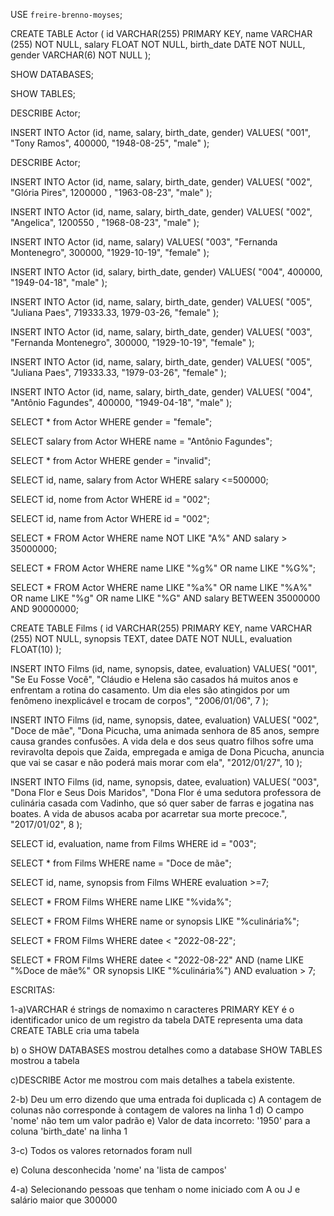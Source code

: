 USE `freire-brenno-moyses`;

CREATE TABLE Actor (
    id VARCHAR(255) PRIMARY KEY,
    name VARCHAR (255) NOT NULL,
    salary FLOAT NOT NULL,
    birth_date DATE NOT NULL,
    gender VARCHAR(6) NOT NULL
);

SHOW DATABASES;

SHOW TABLES;

DESCRIBE Actor;

INSERT INTO Actor (id, name, salary, birth_date, gender)
VALUES(
  "001", 
  "Tony Ramos",
  400000,
  "1948-08-25", 
  "male"
);

DESCRIBE Actor;

INSERT INTO Actor (id, name, salary, birth_date, gender)
VALUES(
  "002", 
  "Glória Pires",
  1200000 ,
  "1963-08-23", 
  "male"
);

INSERT INTO Actor (id, name, salary, birth_date, gender)
VALUES(
  "002", 
  "Angelica",
  1200550 ,
  "1968-08-23", 
  "male"
);

INSERT INTO Actor (id, name, salary)
VALUES(
  "003", 
  "Fernanda Montenegro",
  300000,
  "1929-10-19", 
  "female"
);

INSERT INTO Actor (id, salary, birth_date, gender)
VALUES(
  "004",
  400000,
  "1949-04-18", 
  "male"
);

INSERT INTO Actor (id, name, salary, birth_date, gender)
VALUES(
  "005", 
  "Juliana Paes",
  719333.33,
  1979-03-26, 
  "female"
);

INSERT INTO Actor (id, name, salary, birth_date, gender)
VALUES(
  "003", 
  "Fernanda Montenegro",
  300000,
  "1929-10-19", 
  "female"
);

INSERT INTO Actor (id, name, salary, birth_date, gender)
VALUES(
  "005", 
  "Juliana Paes",
  719333.33,
  "1979-03-26", 
  "female"
);

INSERT INTO Actor (id, name, salary, birth_date, gender)
VALUES(
  "004", 
  "Antônio Fagundes",
  400000,
  "1949-04-18", 
  "male"
);

SELECT * from Actor WHERE gender = "female";

SELECT salary from Actor WHERE name = "Antônio Fagundes";

SELECT * from Actor WHERE gender = "invalid";

SELECT id, name, salary from Actor WHERE salary <=500000;

SELECT id, nome from Actor WHERE id = "002";

SELECT id, name from Actor WHERE id = "002";

SELECT * FROM Actor
WHERE name NOT LIKE "A%" AND salary > 35000000;

SELECT * FROM Actor
WHERE name LIKE "%g%" OR name LIKE "%G%";

SELECT * FROM Actor
WHERE name LIKE "%a%" OR name LIKE "%A%" OR name LIKE "%g" OR name LIKE "%G" AND salary BETWEEN 35000000 AND 90000000;

CREATE TABLE Films (
    id VARCHAR(255) PRIMARY KEY,
    name VARCHAR (255) NOT NULL,
    synopsis TEXT,
    datee DATE NOT NULL,
    evaluation FLOAT(10)
);

INSERT INTO Films (id, name, synopsis, datee, evaluation)
VALUES(
  "001", 
  "Se Eu Fosse Você",
  "Cláudio e Helena são casados há muitos anos e enfrentam a rotina do casamento. Um dia eles são atingidos por um fenômeno inexplicável e trocam de corpos",
  "2006/01/06", 
  7
);

INSERT INTO Films (id, name, synopsis, datee, evaluation)
VALUES(
  "002", 
  "Doce de mãe",
  "Dona Picucha, uma animada senhora de 85 anos, sempre causa grandes confusões. A vida dela e dos seus quatro filhos sofre uma reviravolta depois que Zaida, empregada e amiga de Dona Picucha, anuncia que vai se casar e não poderá mais morar com ela",
  "2012/01/27", 
  10
);

INSERT INTO Films (id, name, synopsis, datee, evaluation)
VALUES(
  "003", 
  "Dona Flor e Seus Dois Maridos",
  "Dona Flor é uma sedutora professora de culinária casada com Vadinho, que só quer saber de farras e jogatina nas boates. A vida de abusos acaba por acarretar sua morte precoce.",
  "2017/01/02", 
  8
);

SELECT id, evaluation, name from Films WHERE id = "003";

SELECT * from Films WHERE name = "Doce de mãe";

SELECT id, name, synopsis from Films WHERE evaluation >=7;

SELECT * FROM Films
WHERE name LIKE "%vida%";

SELECT * FROM Films
WHERE name or synopsis LIKE "%culinária%";

SELECT * FROM Films
WHERE datee < "2022-08-22";

SELECT * FROM Films
WHERE datee < "2022-08-22" AND 
      (name LIKE "%Doce de mãe%" OR
      synopsis LIKE "%culinária%") AND evaluation > 7;


ESCRITAS:

1-a)VARCHAR é strings de nomaximo n caracteres
PRIMARY KEY é o identificador unico de um registro da tabela
DATE representa uma data
CREATE TABLE cria uma tabela

b) o SHOW DATABASES mostrou detalhes como a database
SHOW TABLES mostrou a tabela

c)DESCRIBE Actor me mostrou com mais detalhes a tabela existente.

2-b) Deu um erro dizendo que uma entrada foi duplicada
c) A contagem de colunas não corresponde à contagem de valores na linha 1
d) O campo 'nome' não tem um valor padrão
e) Valor de data incorreto: '1950' para a coluna 'birth_date' na linha 1

3-c) Todos os valores retornados foram null

e) Coluna desconhecida 'nome' na 'lista de campos'

4-a) Selecionando pessoas que tenham o nome iniciado com A ou J e salário maior que 300000
